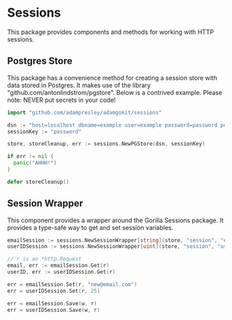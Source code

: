 # Sessions

This package provides components and methods for working with HTTP sessions.

## Postgres Store

This package has a convenience method for creating a session store with
data stored in Postgres. It makes use of the library "github.com/antonlindstrom/pgstore".
Below is a contrived example. Please note: NEVER put secrets in your code!

```go
import "github.com/adampresley/adamgokit/sessions"

dsn := "host=localhost dbname=example user=example password=password port=5432 sslmode=disable"
sessionKey := "password"

store, storeCleanup, err := sessions.NewPGStore(dsn, sessionKey)

if err != nil {
  panic("AHHH!")
}

defer storeCleanup()
```

## Session Wrapper

This component provides a wrapper around the Gorilla Sessions package. It
provides a type-safe way to get and set session variables.

```go
emailSession := sessions.NewSessionWrapper[string](store, "session", "email")
userIDSession := sessions.NewSessionWrapper[uint](store, "session", "userID")

// r is an *http.Request
email, err := emailSession.Get(r)
userID, err := userIDSession.Get(r)

err = emailSession.Set(r, "new@email.com")
err = userIDSession.Set(r, 25)

err = emailSession.Save(w, r)
err = userIDSession.Save(w, r)
```
